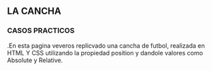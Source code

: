 ## LA CANCHA
### CASOS PRACTICOS  

.En esta pagina veveros replicvado una cancha de futbol, realizada en HTML Y CSS utilizando la propiedad position y dandole valores como Absolute y Relative.
